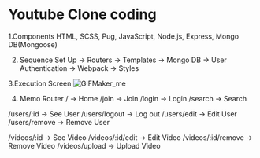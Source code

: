 # Youtube Clone coding

1.Components
  HTML, SCSS, Pug, JavaScript, Node.js, Express, Mongo DB(Mongoose)

2. Sequence
  Set Up -> Routers -> Templates -> Mongo DB -> User Authentication -> Webpack -> Styles
  
3.Execution Screen
  ![GIFMaker_me](https://github.com/Procrustes5/wetube2023/assets/66271155/870e6fe3-cc67-4b58-b79b-30067c24bcd2)


4. Memo
  Router
  / -> Home
  /join -> Join
  /login -> Login
  /search -> Search

  /users/:id -> See User
  /users/logout -> Log out
  /users/edit -> Edit User
  /users/remove -> Remove User

  /videos/:id -> See Video
  /videos/:id/edit -> Edit Video
  /videos/:id/remove -> Remove Video
  /videos/upload -> Upload Video
